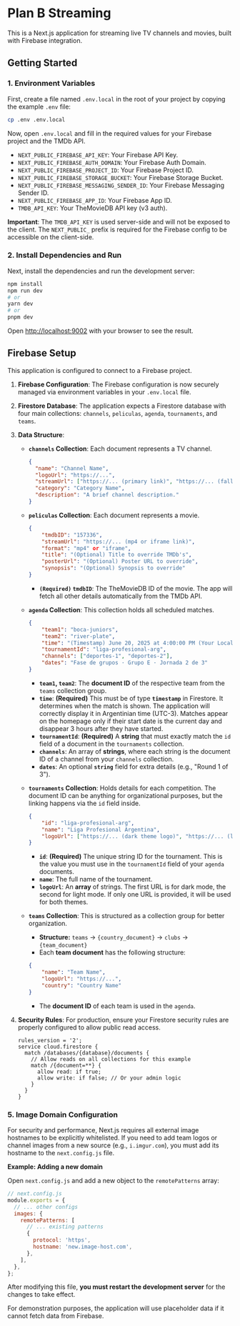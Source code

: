 # Plan B Streaming

This is a Next.js application for streaming live TV channels and movies, built with Firebase integration.

## Getting Started

### 1. Environment Variables

First, create a file named `.env.local` in the root of your project by copying the example `.env` file:

```bash
cp .env .env.local
```

Now, open `.env.local` and fill in the required values for your Firebase project and the TMDb API.

-   `NEXT_PUBLIC_FIREBASE_API_KEY`: Your Firebase API Key.
-   `NEXT_PUBLIC_FIREBASE_AUTH_DOMAIN`: Your Firebase Auth Domain.
-   `NEXT_PUBLIC_FIREBASE_PROJECT_ID`: Your Firebase Project ID.
-   `NEXT_PUBLIC_FIREBASE_STORAGE_BUCKET`: Your Firebase Storage Bucket.
-   `NEXT_PUBLIC_FIREBASE_MESSAGING_SENDER_ID`: Your Firebase Messaging Sender ID.
-   `NEXT_PUBLIC_FIREBASE_APP_ID`: Your Firebase App ID.
-   `TMDB_API_KEY`: Your TheMovieDB API key (v3 auth).

**Important**: The `TMDB_API_KEY` is used server-side and will not be exposed to the client. The `NEXT_PUBLIC_` prefix is required for the Firebase config to be accessible on the client-side.

### 2. Install Dependencies and Run

Next, install the dependencies and run the development server:

```bash
npm install
npm run dev
# or
yarn dev
# or
pnpm dev
```

Open [http://localhost:9002](http://localhost:9002) with your browser to see the result.

## Firebase Setup

This application is configured to connect to a Firebase project.

1.  **Firebase Configuration**: The Firebase configuration is now securely managed via environment variables in your `.env.local` file.

2.  **Firestore Database**: The application expects a Firestore database with four main collections: `channels`, `peliculas`, `agenda`, `tournaments`, and `teams`.

3.  **Data Structure**:
    -   **`channels` Collection**: Each document represents a TV channel.
        ```json
        {
          "name": "Channel Name",
          "logoUrl": "https://...",
          "streamUrl": ["https://... (primary link)", "https://... (fallback link)"],
          "category": "Category Name",
          "description": "A brief channel description."
        }
        ```

    -   **`peliculas` Collection**: Each document represents a movie.
        ```json
        {
            "tmdbID": "157336",
            "streamUrl": "https://... (mp4 or iframe link)",
            "format": "mp4" or "iframe",
            "title": "(Optional) Title to override TMDb's",
            "posterUrl": "(Optional) Poster URL to override",
            "synopsis": "(Optional) Synopsis to override"
        }
        ```
        -   **`(Required)` `tmdbID`**: The TheMovieDB ID of the movie. The app will fetch all other details automatically from the TMDb API.
        
    -   **`agenda` Collection**: This collection holds all scheduled matches.
        ```json
        {
            "team1": "boca-juniors",
            "team2": "river-plate",
            "time": "(Timestamp) June 20, 2025 at 4:00:00 PM (Your Local Time)",
            "tournamentId": "liga-profesional-arg",
            "channels": ["deportes-1", "deportes-2"],
            "dates": "Fase de grupos · Grupo E · Jornada 2 de 3"
        }
        ```
        -   **`team1`, `team2`**: The **document ID** of the respective team from the `teams` collection group.
        -   **`time`**: **(Required)** This must be of type **`timestamp`** in Firestore. It determines when the match is shown. The application will correctly display it in Argentinian time (UTC-3). Matches appear on the homepage only if their start date is the current day and disappear 3 hours after they have started.
        -   **`tournamentId`**: **(Required)** A **string** that must exactly match the `id` field of a document in the `tournaments` collection.
        -   **`channels`**: An array of **strings**, where each string is the document ID of a channel from your `channels` collection.
        -   **`dates`**: An optional **`string`** field for extra details (e.g., "Round 1 of 3").

    -   **`tournaments` Collection**: Holds details for each competition. The document ID can be anything for organizational purposes, but the linking happens via the `id` field inside.
        ```json
        {
            "id": "liga-profesional-arg",
            "name": "Liga Profesional Argentina",
            "logoUrl": ["https://... (dark theme logo)", "https://... (light theme logo)"]
        }
        ```
        -   **`id`**: **(Required)** The unique string ID for the tournament. This is the value you must use in the `tournamentId` field of your `agenda` documents.
        -   **`name`**: The full name of the tournament.
        -   **`logoUrl`**: An **array** of strings. The first URL is for dark mode, the second for light mode. If only one URL is provided, it will be used for both themes.

    -   **`teams` Collection**: This is structured as a collection group for better organization.
        -   **Structure:** `teams` -> `{country_document}` -> `clubs` -> `{team_document}`
        -   Each **team document** has the following structure:
        ```json
        {
            "name": "Team Name",
            "logoUrl": "https://...",
            "country": "Country Name"
        }
        ```
        -   The **document ID** of each team is used in the `agenda`.

4.  **Security Rules**: For production, ensure your Firestore security rules are properly configured to allow public read access.
    ```
    rules_version = '2';
    service cloud.firestore {
      match /databases/{database}/documents {
        // Allow reads on all collections for this example
        match /{document=**} {
          allow read: if true;
          allow write: if false; // Or your admin logic
        }
      }
    }
    ```

### 5. Image Domain Configuration

For security and performance, Next.js requires all external image hostnames to be explicitly whitelisted. If you need to add team logos or channel images from a new source (e.g., `i.imgur.com`), you must add its hostname to the `next.config.js` file.

**Example: Adding a new domain**

Open `next.config.js` and add a new object to the `remotePatterns` array:

```javascript
// next.config.js
module.exports = {
  // ... other configs
  images: {
    remotePatterns: [
      // ... existing patterns
      {
        protocol: 'https',
        hostname: 'new.image-host.com',
      },
    ],
  },
};
```

After modifying this file, **you must restart the development server** for the changes to take effect.

For demonstration purposes, the application will use placeholder data if it cannot fetch data from Firebase.
